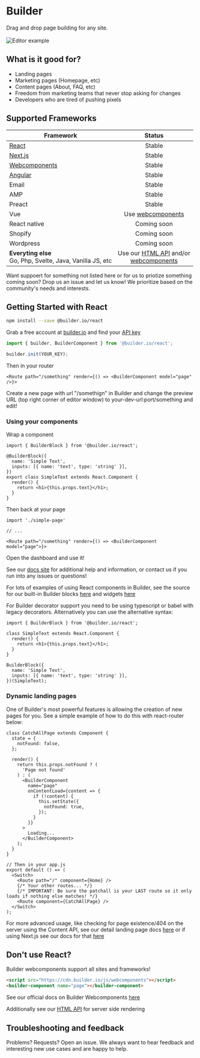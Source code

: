 # Builder

Drag and drop page building for any site.
<br />
<br />
<img src="https://imgur.com/lHDo3Mq.gif" alt="Editor example" />

## What is it good for?

- Landing pages
- Marketing pages (Homepage, etc)
- Content pages (About, FAQ, etc)
- Freedom from marketing teams that never stop asking for changes
- Developers who are tired of pushing pixels

## Supported Frameworks

| Framework                                                       |                                                                    Status                                                                     |
| --------------------------------------------------------------- | :-------------------------------------------------------------------------------------------------------------------------------------------: |
| [React](#getting-started-with-react)                            |                                                                    Stable                                                                     |
| [Next.js](packages/react/examples/next-js)                      |                                                                    Stable                                                                     |
| [Webcomponents](https://builder.io/c/docs/webcomponents-sdk)    |                                                                    Stable                                                                     |
| [Angular](packages/angular)                                     |                                                                    Stable                                                                     |
| Email                                                           |                                                                    Stable                                                                     |
| AMP                                                             |                                                                    Stable                                                                     |
| Preact                                                          |                                                                    Stable                                                                     |
| Vue                                                             |                                       Use [webcomponents](https://builder.io/c/docs/webcomponents-sdk)                                        |
| React native                                                    |                                                                  Coming soon                                                                  |
| Shopify                                                         |                                                                  Coming soon                                                                  |
| Wordpress                                                       |                                                                  Coming soon                                                                  |
| **Everyting else** <br/> Go, Php, Svelte, Java, Vanilla JS, etc | Use our [HTML API](https://builder.io/c/docs/html-api) and/or <br />[webcomponents](https://builder.io/c/docs/webcomponents-sdk) |

Want suppoert for something not listed here or for us to priotize something coming soon? Drop us an issue and let us know! We prioritize based on the community's needs and interests.

## Getting Started with React

```sh
npm install --save @builder.io/react
```

Grab a free account at [builder.io](https://builder.io) and find your [API key](https://builder.io/account/organization)

```ts
import { builder, BuilderComponent } from '@builder.io/react';

builder.init(YOUR_KEY);
```

Then in your router

```tsx
<Route path="/something" render={() => <BuilderComponent model="page" />}>
```

Create a new page with url "/somethign" in Builder and change the preview URL (top right corner of editor window) to your-dev-url:port/something and edit!

### Using your components

Wrap a component

```tsx
import { BuilderBlock } from '@builder.io/react';

@BuilderBlock({
  name: 'Simple Text',
  inputs: [{ name: 'text', type: 'string' }],
})
export class SimpleText extends React.Component {
  render() {
    return <h1>{this.props.text}</h1>;
  }
}
```

Then back at your page

```tsx
import './simple-page'

// ...

<Route path="/something" render={() => <BuilderComponent model="page">}>
```

Open the dashboard and use it!

See our [docs site](https://builder.io/c/docs/custom-react-components) for additional help and information, or contact us if you run into any issues or questions!

For lots of examples of using React components in Builder, see the source for our built-in Builder blocks [here](https://github.com/BuilderIO/builder/tree/master/packages/react/src/blocks) and widgets [here](https://github.com/BuilderIO/builder/tree/master/packages/widgets/src/components)

For Builder decorator support you need to be using typescript or babel with legacy decorators.
Alternatively you can use the alternative syntax:

```tsx
import { BuilderBlock } from '@builder.io/react';

class SimpleText extends React.Component {
  render() {
    return <h1>{this.props.text}</h1>;
  }
}

BuilderBlock({
  name: 'Simple Text',
  inputs: [{ name: 'text', type: 'string' }],
})(SimpleText);
```

### Dynamic landing pages

One of Builder's most powerful features is allowing the creation of new pages for you. See a simple example of how to do this with react-router below:

```tsx
class CatchAllPage extends Component {
  state = {
    notFound: false,
  };

  render() {
    return this.props.notFound ? (
      'Page not found'
    ) : (
      <BuilderComponent
        name="page"
        onContentLoad={content => {
          if (!content) {
            this.setState({
              notFound: true,
            });
          }
        }}
      >
        Loading...
      </BuilderComponent>
    );
  }
}

// Then in your app.js
export default () => (
  <Switch>
    <Route path="/" component={Home} />
    {/* Your other routes... */}
    {/* IMPORTANT: Be sure the patchall is your LAST route so it only loads if nothing else matches! */}
    <Route component={CatchAllPage} />
  </Switch>
);
```

For more advanced usage, like checking for page existence/404 on the server using the Content API, see our detail landing page docs [here](https://builder.io/c/docs/custom-landing-pages) or if using Next.js see our docs for that [here](https://github.com/BuilderIO/builder/tree/master/packages/react/examples/next-js#dynamic-landing-pages)

## Don't use React?

Builder webcomponents support all sites and frameworks!

```html
<script src="https://cdn.builder.io/js/webcomponents"></script>
<builder-component name="page"></builder-component>
```

See our official docs on Builder Webcomponents [here](https://builder.io/c/docs/webcomponents-sdk)

Additionally see our [HTML API](https://builder.io/c/docs/html-api) for server side rendering

## Troubleshooting and feedback

Problems? Requests? Open an issue. We always want to hear feedback and interesting new use cases and are happy to help.
